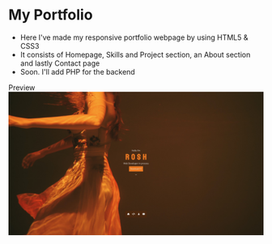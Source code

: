 # My Portfolio
<ul>
  <li>Here I've made my responsive portfolio webpage by using HTML5 & CSS3</li>
  <li>It consists of Homepage, Skills and Project section, an About section and lastly Contact page</li>
  <li>Soon. I'll add PHP for the backend</li>
</ul>
Preview
<img src="img/preview.jpg">
